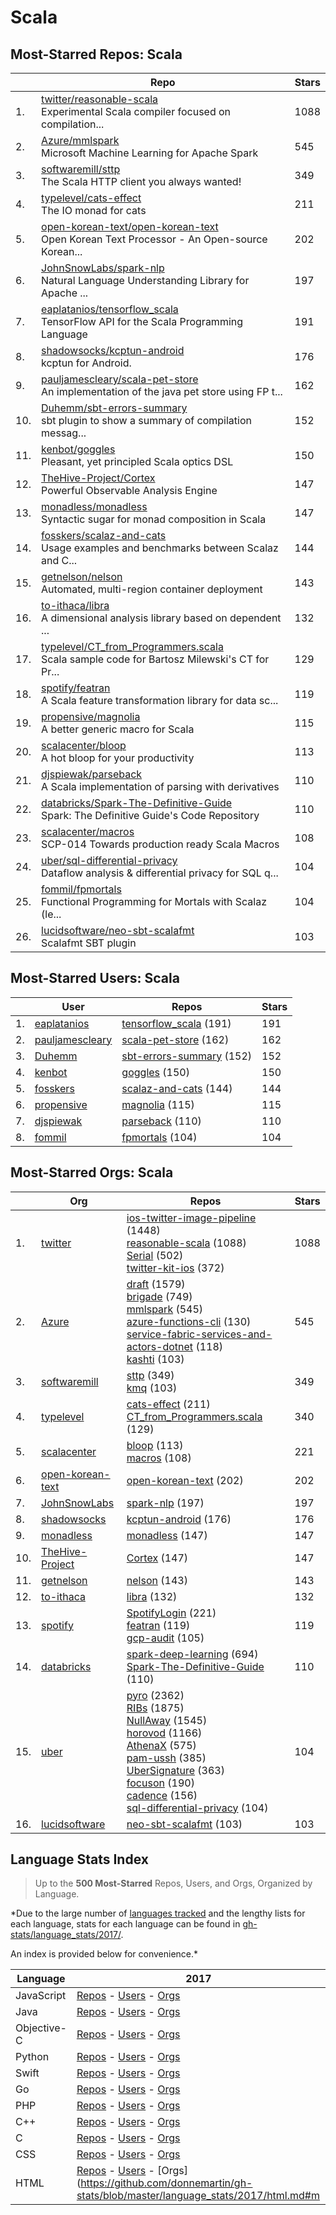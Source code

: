 # Scala

## Most-Starred Repos: Scala

| | Repo | Stars |
|---|---|---|
| 1. | [twitter/reasonable-scala](https://github.com/twitter/reasonable-scala) <br/>Experimental Scala compiler focused on compilation... | 1088 |
| 2. | [Azure/mmlspark](https://github.com/Azure/mmlspark) <br/>Microsoft Machine Learning for Apache Spark | 545 |
| 3. | [softwaremill/sttp](https://github.com/softwaremill/sttp) <br/>The Scala HTTP client you always wanted! | 349 |
| 4. | [typelevel/cats-effect](https://github.com/typelevel/cats-effect) <br/>The IO monad for cats | 211 |
| 5. | [open-korean-text/open-korean-text](https://github.com/open-korean-text/open-korean-text) <br/>Open Korean Text Processor - An Open-source Korean... | 202 |
| 6. | [JohnSnowLabs/spark-nlp](https://github.com/JohnSnowLabs/spark-nlp) <br/>Natural Language Understanding Library for Apache ... | 197 |
| 7. | [eaplatanios/tensorflow_scala](https://github.com/eaplatanios/tensorflow_scala) <br/>TensorFlow API for the Scala Programming Language | 191 |
| 8. | [shadowsocks/kcptun-android](https://github.com/shadowsocks/kcptun-android) <br/>kcptun for Android. | 176 |
| 9. | [pauljamescleary/scala-pet-store](https://github.com/pauljamescleary/scala-pet-store) <br/>An implementation of the java pet store using FP t... | 162 |
| 10. | [Duhemm/sbt-errors-summary](https://github.com/Duhemm/sbt-errors-summary) <br/>sbt plugin to show a summary of compilation messag... | 152 |
| 11. | [kenbot/goggles](https://github.com/kenbot/goggles) <br/>Pleasant, yet principled Scala optics DSL | 150 |
| 12. | [TheHive-Project/Cortex](https://github.com/TheHive-Project/Cortex) <br/>Powerful Observable Analysis Engine | 147 |
| 13. | [monadless/monadless](https://github.com/monadless/monadless) <br/>Syntactic sugar for monad composition in Scala | 147 |
| 14. | [fosskers/scalaz-and-cats](https://github.com/fosskers/scalaz-and-cats) <br/>Usage examples and benchmarks between Scalaz and C... | 144 |
| 15. | [getnelson/nelson](https://github.com/getnelson/nelson) <br/>Automated, multi-region container deployment | 143 |
| 16. | [to-ithaca/libra](https://github.com/to-ithaca/libra) <br/>A dimensional analysis library based on dependent ... | 132 |
| 17. | [typelevel/CT_from_Programmers.scala](https://github.com/typelevel/CT_from_Programmers.scala) <br/>Scala sample code for Bartosz Milewski's CT for Pr... | 129 |
| 18. | [spotify/featran](https://github.com/spotify/featran) <br/>A Scala feature transformation library for data sc... | 119 |
| 19. | [propensive/magnolia](https://github.com/propensive/magnolia) <br/>A better generic macro for Scala | 115 |
| 20. | [scalacenter/bloop](https://github.com/scalacenter/bloop) <br/>A hot bloop for your productivity | 113 |
| 21. | [djspiewak/parseback](https://github.com/djspiewak/parseback) <br/>A Scala implementation of parsing with derivatives | 110 |
| 22. | [databricks/Spark-The-Definitive-Guide](https://github.com/databricks/Spark-The-Definitive-Guide) <br/>Spark: The Definitive Guide's Code Repository | 110 |
| 23. | [scalacenter/macros](https://github.com/scalacenter/macros) <br/>SCP-014 Towards production ready Scala Macros | 108 |
| 24. | [uber/sql-differential-privacy](https://github.com/uber/sql-differential-privacy) <br/>Dataflow analysis & differential privacy for SQL q... | 104 |
| 25. | [fommil/fpmortals](https://github.com/fommil/fpmortals) <br/>Functional Programming for Mortals with Scalaz (le... | 104 |
| 26. | [lucidsoftware/neo-sbt-scalafmt](https://github.com/lucidsoftware/neo-sbt-scalafmt) <br/>Scalafmt SBT plugin | 103 |

## Most-Starred Users: Scala

| | User | Repos | Stars |
|---|---|---|---|
| 1. | [eaplatanios](https://github.com/eaplatanios)  | [tensorflow_scala](https://github.com/eaplatanios/tensorflow_scala)  (191) <br/> | 191 |
| 2. | [pauljamescleary](https://github.com/pauljamescleary)  | [scala-pet-store](https://github.com/pauljamescleary/scala-pet-store)  (162) <br/> | 162 |
| 3. | [Duhemm](https://github.com/Duhemm)  | [sbt-errors-summary](https://github.com/Duhemm/sbt-errors-summary)  (152) <br/> | 152 |
| 4. | [kenbot](https://github.com/kenbot)  | [goggles](https://github.com/kenbot/goggles)  (150) <br/> | 150 |
| 5. | [fosskers](https://github.com/fosskers)  | [scalaz-and-cats](https://github.com/fosskers/scalaz-and-cats)  (144) <br/> | 144 |
| 6. | [propensive](https://github.com/propensive)  | [magnolia](https://github.com/propensive/magnolia)  (115) <br/> | 115 |
| 7. | [djspiewak](https://github.com/djspiewak)  | [parseback](https://github.com/djspiewak/parseback)  (110) <br/> | 110 |
| 8. | [fommil](https://github.com/fommil)  | [fpmortals](https://github.com/fommil/fpmortals)  (104) <br/> | 104 |

## Most-Starred Orgs: Scala

| | Org | Repos | Stars |
|---|---|---|---|
| 1. | [twitter](https://github.com/twitter)  | [ios-twitter-image-pipeline](https://github.com/twitter/ios-twitter-image-pipeline)  (1448) <br/>[reasonable-scala](https://github.com/twitter/reasonable-scala)  (1088) <br/>[Serial](https://github.com/twitter/Serial)  (502) <br/>[twitter-kit-ios](https://github.com/twitter/twitter-kit-ios)  (372) <br/> | 1088 |
| 2. | [Azure](https://github.com/Azure)  | [draft](https://github.com/Azure/draft)  (1579) <br/>[brigade](https://github.com/Azure/brigade)  (749) <br/>[mmlspark](https://github.com/Azure/mmlspark)  (545) <br/>[azure-functions-cli](https://github.com/Azure/azure-functions-cli)  (130) <br/>[service-fabric-services-and-actors-dotnet](https://github.com/Azure/service-fabric-services-and-actors-dotnet)  (118) <br/>[kashti](https://github.com/Azure/kashti)  (103) <br/> | 545 |
| 3. | [softwaremill](https://github.com/softwaremill)  | [sttp](https://github.com/softwaremill/sttp)  (349) <br/>[kmq](https://github.com/softwaremill/kmq)  (103) <br/> | 349 |
| 4. | [typelevel](https://github.com/typelevel)  | [cats-effect](https://github.com/typelevel/cats-effect)  (211) <br/>[CT_from_Programmers.scala](https://github.com/typelevel/CT_from_Programmers.scala)  (129) <br/> | 340 |
| 5. | [scalacenter](https://github.com/scalacenter)  | [bloop](https://github.com/scalacenter/bloop)  (113) <br/>[macros](https://github.com/scalacenter/macros)  (108) <br/> | 221 |
| 6. | [open-korean-text](https://github.com/open-korean-text)  | [open-korean-text](https://github.com/open-korean-text/open-korean-text)  (202) <br/> | 202 |
| 7. | [JohnSnowLabs](https://github.com/JohnSnowLabs)  | [spark-nlp](https://github.com/JohnSnowLabs/spark-nlp)  (197) <br/> | 197 |
| 8. | [shadowsocks](https://github.com/shadowsocks)  | [kcptun-android](https://github.com/shadowsocks/kcptun-android)  (176) <br/> | 176 |
| 9. | [monadless](https://github.com/monadless)  | [monadless](https://github.com/monadless/monadless)  (147) <br/> | 147 |
| 10. | [TheHive-Project](https://github.com/TheHive-Project)  | [Cortex](https://github.com/TheHive-Project/Cortex)  (147) <br/> | 147 |
| 11. | [getnelson](https://github.com/getnelson)  | [nelson](https://github.com/getnelson/nelson)  (143) <br/> | 143 |
| 12. | [to-ithaca](https://github.com/to-ithaca)  | [libra](https://github.com/to-ithaca/libra)  (132) <br/> | 132 |
| 13. | [spotify](https://github.com/spotify)  | [SpotifyLogin](https://github.com/spotify/SpotifyLogin)  (221) <br/>[featran](https://github.com/spotify/featran)  (119) <br/>[gcp-audit](https://github.com/spotify/gcp-audit)  (105) <br/> | 119 |
| 14. | [databricks](https://github.com/databricks)  | [spark-deep-learning](https://github.com/databricks/spark-deep-learning)  (694) <br/>[Spark-The-Definitive-Guide](https://github.com/databricks/Spark-The-Definitive-Guide)  (110) <br/> | 110 |
| 15. | [uber](https://github.com/uber)  | [pyro](https://github.com/uber/pyro)  (2362) <br/>[RIBs](https://github.com/uber/RIBs)  (1875) <br/>[NullAway](https://github.com/uber/NullAway)  (1545) <br/>[horovod](https://github.com/uber/horovod)  (1166) <br/>[AthenaX](https://github.com/uber/AthenaX)  (575) <br/>[pam-ussh](https://github.com/uber/pam-ussh)  (385) <br/>[UberSignature](https://github.com/uber/UberSignature)  (363) <br/>[focuson](https://github.com/uber/focuson)  (190) <br/>[cadence](https://github.com/uber/cadence)  (156) <br/>[sql-differential-privacy](https://github.com/uber/sql-differential-privacy)  (104) <br/> | 104 |
| 16. | [lucidsoftware](https://github.com/lucidsoftware)  | [neo-sbt-scalafmt](https://github.com/lucidsoftware/neo-sbt-scalafmt)  (103) <br/> | 103 |

## Language Stats Index


>Up to the **500 Most-Starred** Repos, Users, and Orgs, Organized by Language.

*Due to the large number of [languages tracked](#which-languages-are-tracked) and the lengthy lists for each language, stats for each language can be found in [gh-stats/language_stats/2017/](https://github.com/donnemartin/gh-stats/tree/master/language_stats/2017).

An index is provided below for convenience.*


| Language | 2017 |
|---|---|
| JavaScript | [Repos](https://github.com/donnemartin/gh-stats/blob/master/language_stats/2017/javascript.md#most-starred-repos-javascript) - [Users](https://github.com/donnemartin/gh-stats/blob/master/language_stats/2017/javascript.md#most-starred-users-javascript) - [Orgs](https://github.com/donnemartin/gh-stats/blob/master/language_stats/2017/javascript.md#most-starred-orgs-javascript) |
| Java | [Repos](https://github.com/donnemartin/gh-stats/blob/master/language_stats/2017/java.md#most-starred-repos-java) - [Users](https://github.com/donnemartin/gh-stats/blob/master/language_stats/2017/java.md#most-starred-users-java) - [Orgs](https://github.com/donnemartin/gh-stats/blob/master/language_stats/2017/java.md#most-starred-orgs-java) |
| Objective-C | [Repos](https://github.com/donnemartin/gh-stats/blob/master/language_stats/2017/objective-c.md#most-starred-repos-objective-c) - [Users](https://github.com/donnemartin/gh-stats/blob/master/language_stats/2017/objective-c.md#most-starred-users-objective-c) - [Orgs](https://github.com/donnemartin/gh-stats/blob/master/language_stats/2017/objective-c.md#most-starred-orgs-objective-c) |
| Python | [Repos](https://github.com/donnemartin/gh-stats/blob/master/language_stats/2017/python.md#most-starred-repos-python) - [Users](https://github.com/donnemartin/gh-stats/blob/master/language_stats/2017/python.md#most-starred-users-python) - [Orgs](https://github.com/donnemartin/gh-stats/blob/master/language_stats/2017/python.md#most-starred-orgs-python) |
| Swift | [Repos](https://github.com/donnemartin/gh-stats/blob/master/language_stats/2017/swift.md#most-starred-repos-swift) - [Users](https://github.com/donnemartin/gh-stats/blob/master/language_stats/2017/swift.md#most-starred-users-swift) - [Orgs](https://github.com/donnemartin/gh-stats/blob/master/language_stats/2017/swift.md#most-starred-orgs-swift) |
| Go | [Repos](https://github.com/donnemartin/gh-stats/blob/master/language_stats/2017/go.md#most-starred-repos-go) - [Users](https://github.com/donnemartin/gh-stats/blob/master/language_stats/2017/go.md#most-starred-users-go) - [Orgs](https://github.com/donnemartin/gh-stats/blob/master/language_stats/2017/go.md#most-starred-orgs-go) |
| PHP | [Repos](https://github.com/donnemartin/gh-stats/blob/master/language_stats/2017/php.md#most-starred-repos-php) - [Users](https://github.com/donnemartin/gh-stats/blob/master/language_stats/2017/php.md#most-starred-users-php) - [Orgs](https://github.com/donnemartin/gh-stats/blob/master/language_stats/2017/php.md#most-starred-orgs-php) |
| C++ | [Repos](https://github.com/donnemartin/gh-stats/blob/master/language_stats/2017/c++.md#most-starred-repos-c++) - [Users](https://github.com/donnemartin/gh-stats/blob/master/language_stats/2017/c++.md#most-starred-users-c++) - [Orgs](https://github.com/donnemartin/gh-stats/blob/master/language_stats/2017/c++.md#most-starred-orgs-c++) |
| C | [Repos](https://github.com/donnemartin/gh-stats/blob/master/language_stats/2017/c.md#most-starred-repos-c) - [Users](https://github.com/donnemartin/gh-stats/blob/master/language_stats/2017/c.md#most-starred-users-c) - [Orgs](https://github.com/donnemartin/gh-stats/blob/master/language_stats/2017/c.md#most-starred-orgs-c) |
| CSS | [Repos](https://github.com/donnemartin/gh-stats/blob/master/language_stats/2017/css.md#most-starred-repos-css) - [Users](https://github.com/donnemartin/gh-stats/blob/master/language_stats/2017/css.md#most-starred-users-css) - [Orgs](https://github.com/donnemartin/gh-stats/blob/master/language_stats/2017/css.md#most-starred-orgs-css) |
| HTML | [Repos](https://github.com/donnemartin/gh-stats/blob/master/language_stats/2017/html.md#most-starred-repos-html) - [Users](https://github.com/donnemartin/gh-stats/blob/master/language_stats/2017/html.md#most-starred-users-html) - [Orgs](https://github.com/donnemartin/gh-stats/blob/master/language_stats/2017/html.md#m